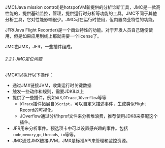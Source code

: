 
JMC(Java mission control)是hotspotVM新提供的分析诊断工具，JMC是一款高性能的，提供基础监控，管理，提供运行时分析等功能的工具。JMC不同于其他分析工具，它对性能影响很少。JMC可在运行时使用，但内置商业特性的功能。

JFR(Java Flight Recorder)是一个商业特性的功能。对于开发人员自己随便使用，但是如果应用到线上那就需要一个license了。

JMC由JMX，JFR，一些插件组成。

###### 2.2.1 JMC定位问题
JMC可以执行以下操作：
- 通过JMX链接JVM，收集运行时关键数据
- 触发一些动作和规则，需要JDK8以上
- 提供了一些插件，例如`WLS`,`DTrace`,`JOverflow`等等
  - `DTrace`插件拓展自`DScript`，可以自定义描述事件，生成类似Flight Record的可视化。
  - JOverflow通过分析hprof文件来分析堆浪费，推荐使用JDK8来搭配这个插件。
- JFR用来分析事件。预选项卡中可以设置感兴趣的事件。包括`code`,`memory`,`gc`,`threads`, `io`等等。
- JMC通过JMX链接JVM，JMX是标准API来管理和监控资源。

